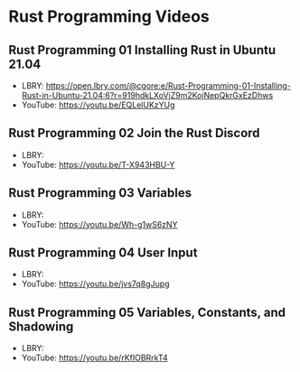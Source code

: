 # Rust Programming Videos

## Rust Programming 01 Installing Rust in Ubuntu 21.04

* LBRY: https://open.lbry.com/@cgore:e/Rust-Programming-01-Installing-Rust-in-Ubuntu-21.04:6?r=919hdkLXoVjZ9m2KojNepQkrGxEzDhws
* YouTube: https://youtu.be/EQLelUKzYUg

## Rust Programming 02 Join the Rust Discord

* LBRY: 
* YouTube: https://youtu.be/T-X943HBU-Y

## Rust Programming 03 Variables

* LBRY:
* YouTube: https://youtu.be/Wh-g1wS6zNY

## Rust Programming 04 User Input

* LBRY:
* YouTube: https://youtu.be/jvs7q8gJupg

## Rust Programming 05 Variables, Constants, and Shadowing

* LBRY:
* YouTube: https://youtu.be/rKfIOBRrkT4
